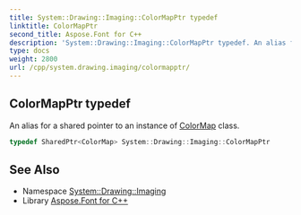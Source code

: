 ```yaml
---
title: System::Drawing::Imaging::ColorMapPtr typedef
linktitle: ColorMapPtr
second_title: Aspose.Font for C++
description: 'System::Drawing::Imaging::ColorMapPtr typedef. An alias for a shared pointer to an instance of ColorMap class in C++.'
type: docs
weight: 2800
url: /cpp/system.drawing.imaging/colormapptr/
---
```

## ColorMapPtr typedef


An alias for a shared pointer to an instance of [ColorMap](../colormap/) class.

```cpp
typedef SharedPtr<ColorMap> System::Drawing::Imaging::ColorMapPtr
```

## See Also

* Namespace [System::Drawing::Imaging](../)
* Library [Aspose.Font for C++](../../)
